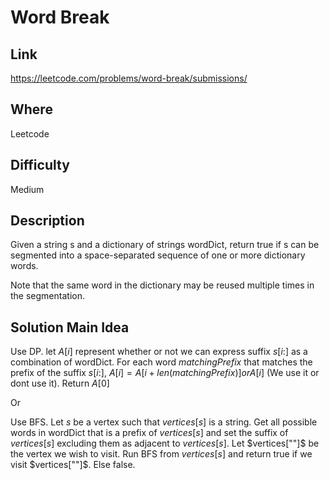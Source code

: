 # Word Break

## Link

https://leetcode.com/problems/word-break/submissions/

## Where

Leetcode

## Difficulty

Medium

## Description

Given a string s and a dictionary of strings wordDict, return true if s can be segmented into a space-separated sequence of one or more dictionary words.

Note that the same word in the dictionary may be reused multiple times in the segmentation.

## Solution Main Idea

Use DP. let $A[i]$ represent whether or not we can express suffix $s[i:]$ as a combination of wordDict. For each word $matchingPrefix$ that matches the prefix of the suffix $s[i:]$, $A[i] = A[i+len(matchingPrefix)] or A[i]$ (We use it or dont use it). Return $A[0]$

Or

Use BFS. Let $s$ be a vertex such that $vertices[s]$ is a string. Get all possible words in wordDict that is a prefix of $vertices[s]$ and set
the suffix of $vertices[s]$ excluding them as adjacent to $vertices[s]$. Let $vertices[""]$ be the vertex we wish to visit. Run BFS from $vertices[s]$
and return true if we visit $vertices[""]$. Else false.
